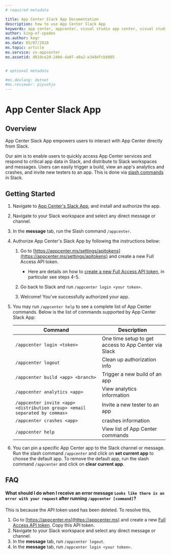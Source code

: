 ```yaml
---
# required metadata

title: App Center Slack App Documentation
description: how to use App Center Slack App
keywords: app center, appcenter, visual studio app center, visual studio appcenter, slack app, slackbot, slack bot, documentation, integration, slack
author: king-of-spades
ms.author: kegr
ms.date: 05/07/2018
ms.topic: article
ms.service: vs-appcenter
ms.assetid: d019ce2d-24b6-4a07-a9a2-e3484fcbb005


# optional metadata

#ms.devlang: dotnet
#ms.reviewer: piyushjo
---
```


# App Center Slack App

## Overview 

App Center Slack App empowers users to interact with App Center directly from Slack. 

Our aim is to enable users to quickly access App Center services and respond to critical app data in Slack, and distribute to Slack workspaces and messages. Users can easily trigger a build, view an app's analytics and crashes, and invite new testers to an app. This is done via [slash commands](https://api.slack.com/slash-commands) in Slack. 


## Getting Started

1. Navigate to [App Center's Slack App](https://slack.com/apps/A5ZK2MYJC), and install and authorize the app.

2. Navigate to your Slack workspace and select any direct message or channel.

3. In the **message** tab, run the Slash command `/appcenter`.

4. Authorize App Center's Slack App by following the instructions below:

   1. Go to [https://appcenter.ms/settings/apitokens](https://appcenter.ms/settings/apitokens) and create a new Full Access API token.
      - Here are details on how to [create a new Full Access API token](~/api-docs/index.md), in particular see steps 4-5.

   2. Go back to Slack and run `/appcenter login <your token>`.
   3. Welcome! You've successfully authorized your app.

5. You may run `/appcenter help` to see a complete list of App Center commands. Below is the list of commands supported by App Center Slack App:


   |                                  Command                                   |                     Description                      |
   |----------------------------------------------------------------------------|------------------------------------------------------|
   |                         `/appcenter login <token>`                         | One time setup to get access to App Center via Slack |
   |                            `/appcenter logout`                             |             Clean up authorization info              |
   |                     `/appcenter build <app> <branch>`                      |            Trigger a new build of an app             |
   |                        `/appcenter analytics <app>`                        |              View analytics information              |
   | `/appcenter invite <app> <distribution group> <email separated by commas>` |            Invite a new tester to an app             |
   |                         `/appcenter crashes <app>`                         |                 crashes information                  |
   |                             `/appcenter help`                              |           View list of App Center commands           |


6. You can pin a specific App Center app to the Slack channel or message. Run the slash command `/appcenter` and click on **set current app** to choose the default app. To remove the default app, run the slash command `/appcenter` and click on **clear current app**.  

## FAQ

#### What should I do when I receive an error message `Looks like there is an error with your request` after running `/appcenter [command]`?

This is because the API token used has been deleted. To resolve this,

1. Go to [https://appcenter.ms](https://appcenter.ms) and create a new [Full Access API token](~/api-docs/index.md). Copy this API token.
2. Navigate to your Slack workspace and select any direct message or channel.
3. In the **message** tab, run `/appcenter logout`.
4. In the **message** tab, run `/appcenter login <your token>`.
